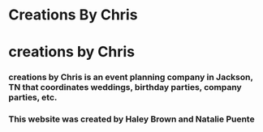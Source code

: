 # Creations By Chris
 <h1>creations by Chris</h1>
 <h3>creations by Chris is an event planning company in Jackson, TN that coordinates weddings, birthday parties, company parties, etc.</h3>
 
 <h3>This website was created by Haley Brown and Natalie Puente</h3>
